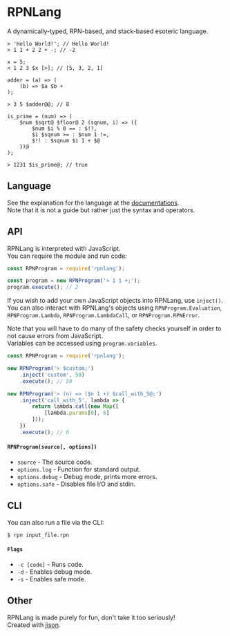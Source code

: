 # RPNLang

A dynamically-typed, RPN-based, and stack-based esoteric language.  

```
> 'Hello World!'; // Hello World!
> 1 1 + 2 2 + -; // -2

x = 5;
< 1 2 3 $x [>]; // [5, 3, 2, 1]

adder = (a) => (
    (b) => $a $b +
);

> 3 5 $adder@@; // 8

is_prime = (num) => (
    $num $sqrt@ $floor@ 2 (sqnum, i) => ({
        $num $i % 0 == : $!?,
        $i $sqnum >= : $num 1 !=,
        $!! : $sqnum $i 1 + $@
    })@
);

> 1231 $is_prime@; // true
```

## Language

See the explanation for the language at the [documentations](./docs/README.md).  
Note that it is not a guide but rather just the syntax and operators.  

## API

RPNLang is interpreted with JavaScript.  
You can require the module and run code:  

```js
const RPNProgram = require('rpnlang');

const program = new RPNProgram('> 1 1 +;');
program.execute(); // 2
```

If you wish to add your own JavaScript objects into RPNLang, use `inject()`.  
You can also interact with RPNLang's objects using `RPNProgram.Evaluation`, `RPNProgram.Lambda`, `RPNProgram.LambdaCall`, or `RPNProgram.RPNError`.  

Note that you will have to do many of the safety checks yourself in order to not cause errors from JavaScript.  
Variables can be accessed using `program.variables`.  

```js
const RPNProgram = require('rpnlang');

new RPNProgram('> $custom;')
    .inject('custom', 50)
    .execute(); // 50

new RPNProgram('> (n) => ($n 1 +) $call_with_5@;')
    .inject('call_with_5', lambda => {
        return lambda.call(new Map([
            [lambda.params[0], 5]
        ]));
    })
    .execute(); // 6
```

#### `RPNProgram(source[, options])`

- `source` - The source code.
- `options.log` - Function for standard output.
- `options.debug` - Debug mode, prints more errors.
- `options.safe` - Disables file I/O and stdin.

## CLI

You can also run a file via the CLI:  

```
$ rpn input_file.rpn
```

#### `Flags`

- `-c [code]` - Runs code.
- `-d` - Enables debug mode.
- `-s` - Enables safe mode.

## Other

RPNLang is made purely for fun, don't take it too seriously!  
Created with [jison](http://zaa.ch/jison/).  
